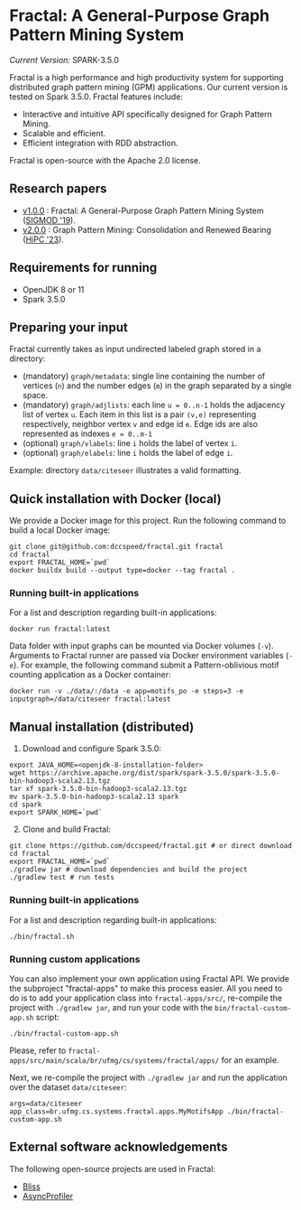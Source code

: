 # Fractal: A General-Purpose Graph Pattern Mining System
*Current Version:* SPARK-3.5.0

Fractal is a high performance and high productivity system for supporting distributed graph
pattern mining (GPM) applications. Our current version is tested on Spark 3.5.0.
Fractal features include:
* Interactive and intuitive API specifically designed for Graph Pattern Mining.
* Scalable and efficient.
* Efficient integration with RDD abstraction.

Fractal is open-source with the Apache 2.0 license.

## Research papers

* [v1.0.0](https://github.com/dccspeed/fractal/releases/tag/v1.0.0) : Fractal: A General-Purpose Graph Pattern Mining System ([SIGMOD '19](https://dl.acm.org/citation.cfm?id=3319875)).
* [v2.0.0](https://github.com/dccspeed/fractal/releases/tag/v2.0.0) : Graph Pattern Mining: Consolidation and Renewed Bearing ([HiPC '23](https://)).

## Requirements for running

* OpenJDK 8 or 11
* Spark 3.5.0

## Preparing your input
Fractal currently takes as input undirected labeled graph stored in a 
directory:

* (mandatory) ```graph/metadata```: single line containing the number of 
vertices (```n```) and the number edges (```m```) in the graph separated by 
a single space.
* (mandatory) ```graph/adjlists```: each line ```u = 0..n-1``` holds the 
adjacency list of vertex ```u```. Each item in this list is a pair
```(v,e)``` representing respectively, neighbor vertex ```v``` and edge id ```e```. 
Edge ids are also represented as indexes ```e = 0..m-1```
* (optional) ```graph/vlabels```: line ```i``` holds the label of vertex 
```i```.
* (optional) ```graph/elabels```: line ```i``` holds the label of edge
  ```i```.

Example: directory ```data/citeseer``` illustrates a valid formatting.

## Quick installation with Docker (local)

We provide a Docker image for this project. Run the following command to build a local Docker image:
```
git clone git@github.com:dccspeed/fractal.git fractal
cd fractal
export FRACTAL_HOME=`pwd`
docker buildx build --output type=docker --tag fractal .
```

### Running built-in applications

For a list and description regarding built-in applications:

```
docker run fractal:latest
```

Data folder with input graphs can be mounted via Docker volumes (```-v```). Arguments to Fractal runner are passed via 
Docker environment variables (```-e```). For example, the following command submit a Pattern-oblivious motif counting
application as a Docker container:

```
docker run -v ./data/:/data -e app=motifs_po -e steps=3 -e inputgraph=/data/citeseer fractal:latest
```

## Manual installation (distributed)

1. Download and configure Spark 3.5.0:

```
export JAVA_HOME=<openjdk-8-installation-folder>
wget https://archive.apache.org/dist/spark/spark-3.5.0/spark-3.5.0-bin-hadoop3-scala2.13.tgz
tar xf spark-3.5.0-bin-hadoop3-scala2.13.tgz
mv spark-3.5.0-bin-hadoop3-scala2.13 spark
cd spark
export SPARK_HOME=`pwd` 
```

2. Clone and build Fractal:
```
git clone https://github.com/dccspeed/fractal.git # or direct download
cd fractal
export FRACTAL_HOME=`pwd`
./gradlew jar # download dependencies and build the project
./gradlew test # run tests
```

### Running built-in applications

For a list and description regarding built-in applications:

```$xslt
./bin/fractal.sh
```

### Running custom applications

You can also implement your own application using Fractal API. We provide the subproject 
"fractal-apps" to make this process easier. All you need to do is to add your application class
into ```fractal-apps/src/```, re-compile the project with ```./gradlew jar```, and run your
code with the ```bin/fractal-custom-app.sh``` script:

```
./bin/fractal-custom-app.sh
```

Please, refer to
```fractal-apps/src/main/scala/br/ufmg/cs/systems/fractal/apps/```
for an example.

Next, we re-compile the project with ```./gradlew jar``` and run the
 application over
the dataset ```data/citeseer```:

```
args=data/citeseer app_class=br.ufmg.cs.systems.fractal.apps.MyMotifsApp ./bin/fractal-custom-app.sh
```

## External software acknowledgements

The following open-source projects are used in Fractal:

- [Bliss](http://www.tcs.hut.fi/Software/bliss/)
- [AsyncProfiler](https://github.com/jvm-profiling-tools/async-profiler)
